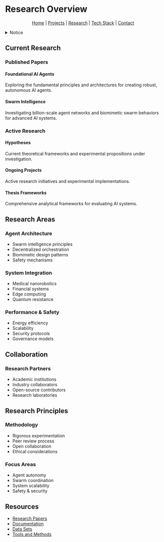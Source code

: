 # Research Overview

<p align="center">
  <a href="../README.md">Home</a> | <a href="../projects/projects.md">Projects</a> | <a href="../research/research.md">Research</a> | <a href="../techstack/techstack.md">Tech Stack</a> | <a href="../contact.md">Contact</a>
</p>

<details>
<summary>Notice</summary>

This repository is protected by copyright and subject to usage restrictions. See the [Copyright Notice](../COPYRIGHT.md) for details.
</details>

## Current Research

### Published Papers

#### Foundational AI Agents
Exploring the fundamental principles and architectures for creating robust, autonomous AI agents.

#### Swarm Intelligence
Investigating billion-scale agent networks and biomimetic swarm behaviors for advanced AI systems.

### Active Research

#### Hypotheses
Current theoretical frameworks and experimental propositions under investigation.

#### Ongoing Projects
Active research initiatives and experimental implementations.

#### Thesis Frameworks
Comprehensive analytical frameworks for evaluating AI systems.

## Research Areas

### Agent Architecture
- Swarm intelligence principles
- Decentralized orchestration
- Biomimetic design patterns
- Safety mechanisms

### System Integration
- Medical nanorobotics
- Financial systems
- Edge computing
- Quantum resistance

### Performance & Safety
- Energy efficiency
- Scalability
- Security protocols
- Governance models

## Collaboration

### Research Partners
- Academic institutions
- Industry collaborators
- Open-source contributors
- Research laboratories

## Research Principles

### Methodology
- Rigorous experimentation
- Peer review process
- Open collaboration
- Ethical considerations

### Focus Areas
- Agent autonomy
- Swarm coordination
- System scalability
- Safety & security

## Resources

- [Research Papers](./papers/)
- [Documentation](./docs/)
- [Data Sets](./data/)
- [Tools and Methods](./tools/) 